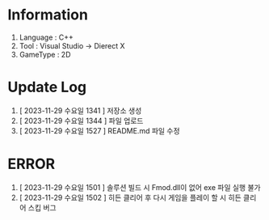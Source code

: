# Information
1. Language : C++
2. Tool : Visual Studio → Dierect X
3. GameType : 2D

# Update Log
1. [ 2023-11-29 수요일 1341 ] 저장소 생성
2. [ 2023-11-29 수요일 1344 ] 파일 업로드
3. [ 2023-11-29 수요일 1527 ] README.md 파일 수정

# ERROR
1. [ 2023-11-29 수요일 1501 ] 솔루션 빌드 시 Fmod.dll이 없어 exe 파일 실행 불가
2. [ 2023-11-29 수요일 1502 ] 히든 클리어 후 다시 게임을 플레이 할 시 히든 클리어 스킵 버그
